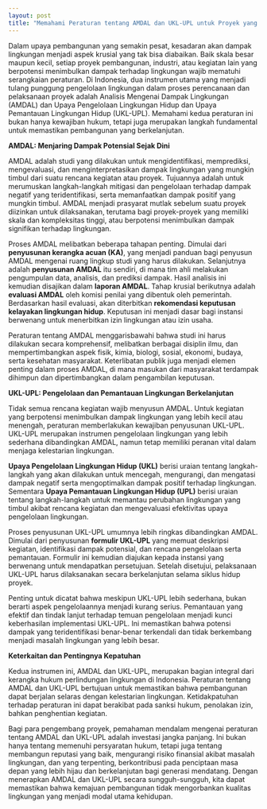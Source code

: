 ```yaml
---
layout: post
title: "Memahami Peraturan tentang AMDAL dan UKL-UPL untuk Proyek yang Berkelanjutan"
---
```


Dalam upaya pembangunan yang semakin pesat, kesadaran akan dampak lingkungan menjadi aspek krusial yang tak bisa diabaikan. Baik skala besar maupun kecil, setiap proyek pembangunan, industri, atau kegiatan lain yang berpotensi menimbulkan dampak terhadap lingkungan wajib mematuhi serangkaian peraturan. Di Indonesia, dua instrumen utama yang menjadi tulang punggung pengelolaan lingkungan dalam proses perencanaan dan pelaksanaan proyek adalah Analisis Mengenai Dampak Lingkungan (AMDAL) dan Upaya Pengelolaan Lingkungan Hidup dan Upaya Pemantauan Lingkungan Hidup (UKL-UPL). Memahami kedua peraturan ini bukan hanya kewajiban hukum, tetapi juga merupakan langkah fundamental untuk memastikan pembangunan yang berkelanjutan.

**AMDAL: Menjaring Dampak Potensial Sejak Dini**

AMDAL adalah studi yang dilakukan untuk mengidentifikasi, memprediksi, mengevaluasi, dan menginterpretasikan dampak lingkungan yang mungkin timbul dari suatu rencana kegiatan atau proyek. Tujuannya adalah untuk merumuskan langkah-langkah mitigasi dan pengelolaan terhadap dampak negatif yang teridentifikasi, serta memanfaatkan dampak positif yang mungkin timbul. AMDAL menjadi prasyarat mutlak sebelum suatu proyek diizinkan untuk dilaksanakan, terutama bagi proyek-proyek yang memiliki skala dan kompleksitas tinggi, atau berpotensi menimbulkan dampak signifikan terhadap lingkungan.

Proses AMDAL melibatkan beberapa tahapan penting. Dimulai dari **penyusunan kerangka acuan (KA)**, yang menjadi panduan bagi penyusun AMDAL mengenai ruang lingkup studi yang harus dilakukan. Selanjutnya adalah **penyusunan AMDAL** itu sendiri, di mana tim ahli melakukan pengumpulan data, analisis, dan prediksi dampak. Hasil analisis ini kemudian disajikan dalam **laporan AMDAL**. Tahap krusial berikutnya adalah **evaluasi AMDAL** oleh komisi penilai yang dibentuk oleh pemerintah. Berdasarkan hasil evaluasi, akan diterbitkan **rekomendasi keputusan kelayakan lingkungan hidup**. Keputusan ini menjadi dasar bagi instansi berwenang untuk menerbitkan izin lingkungan atau izin usaha.

Peraturan tentang AMDAL menggarisbawahi bahwa studi ini harus dilakukan secara komprehensif, melibatkan berbagai disiplin ilmu, dan mempertimbangkan aspek fisik, kimia, biologi, sosial, ekonomi, budaya, serta kesehatan masyarakat. Keterlibatan publik juga menjadi elemen penting dalam proses AMDAL, di mana masukan dari masyarakat terdampak dihimpun dan dipertimbangkan dalam pengambilan keputusan.

**UKL-UPL: Pengelolaan dan Pemantauan Lingkungan Berkelanjutan**

Tidak semua rencana kegiatan wajib menyusun AMDAL. Untuk kegiatan yang berpotensi menimbulkan dampak lingkungan yang lebih kecil atau menengah, peraturan memberlakukan kewajiban penyusunan UKL-UPL. UKL-UPL merupakan instrumen pengelolaan lingkungan yang lebih sederhana dibandingkan AMDAL, namun tetap memiliki peranan vital dalam menjaga kelestarian lingkungan.

**Upaya Pengelolaan Lingkungan Hidup (UKL)** berisi uraian tentang langkah-langkah yang akan dilakukan untuk mencegah, mengurangi, dan mengatasi dampak negatif serta mengoptimalkan dampak positif terhadap lingkungan. Sementara **Upaya Pemantauan Lingkungan Hidup (UPL)** berisi uraian tentang langkah-langkah untuk memantau perubahan lingkungan yang timbul akibat rencana kegiatan dan mengevaluasi efektivitas upaya pengelolaan lingkungan.

Proses penyusunan UKL-UPL umumnya lebih ringkas dibandingkan AMDAL. Dimulai dari penyusunan **formulir UKL-UPL** yang memuat deskripsi kegiatan, identifikasi dampak potensial, dan rencana pengelolaan serta pemantauan. Formulir ini kemudian diajukan kepada instansi yang berwenang untuk mendapatkan persetujuan. Setelah disetujui, pelaksanaan UKL-UPL harus dilaksanakan secara berkelanjutan selama siklus hidup proyek.

Penting untuk dicatat bahwa meskipun UKL-UPL lebih sederhana, bukan berarti aspek pengelolaannya menjadi kurang serius. Pemantauan yang efektif dan tindak lanjut terhadap temuan pengelolaan menjadi kunci keberhasilan implementasi UKL-UPL. Ini memastikan bahwa potensi dampak yang teridentifikasi benar-benar terkendali dan tidak berkembang menjadi masalah lingkungan yang lebih besar.

**Keterkaitan dan Pentingnya Kepatuhan**

Kedua instrumen ini, AMDAL dan UKL-UPL, merupakan bagian integral dari kerangka hukum perlindungan lingkungan di Indonesia. Peraturan tentang AMDAL dan UKL-UPL bertujuan untuk memastikan bahwa pembangunan dapat berjalan selaras dengan kelestarian lingkungan. Ketidakpatuhan terhadap peraturan ini dapat berakibat pada sanksi hukum, penolakan izin, bahkan penghentian kegiatan.

Bagi para pengembang proyek, pemahaman mendalam mengenai peraturan tentang AMDAL dan UKL-UPL adalah investasi jangka panjang. Ini bukan hanya tentang memenuhi persyaratan hukum, tetapi juga tentang membangun reputasi yang baik, mengurangi risiko finansial akibat masalah lingkungan, dan yang terpenting, berkontribusi pada penciptaan masa depan yang lebih hijau dan berkelanjutan bagi generasi mendatang. Dengan menerapkan AMDAL dan UKL-UPL secara sungguh-sungguh, kita dapat memastikan bahwa kemajuan pembangunan tidak mengorbankan kualitas lingkungan yang menjadi modal utama kehidupan.
